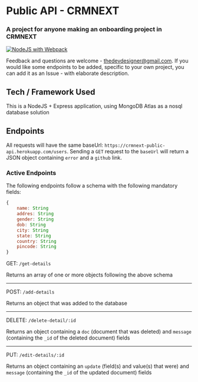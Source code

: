 # Public API - CRMNEXT

### A project for anyone making an onboarding project in CRMNEXT

[![NodeJS with Webpack](https://github.com/Aakash1103Jha/public-api/actions/workflows/node-webpack.yml/badge.svg?branch=master)](https://github.com/Aakash1103Jha/public-api/actions/workflows/node-webpack.yml)

Feedback and questions are welcome - thedevdesigner@gmail.com.
If you would like some endpoints to be added, specific to your own project, you can add it as an Issue - with elaborate description.

## Tech / Framework Used

This is a NodeJS + Express application, using MongoDB Atlas as a nosql database solution

## Endpoints

All requests will have the same baseUrl: `https://crmnext-public-api.herokuapp.com/users`. Sending a `GET` request to the `baseUrl` will return a JSON object containing `error` and a `github` link.

### Active Endpoints

The following endpoints follow a schema with the following mandatory fields:

```javascript
{
	name: String
	addres: String
	gender: String
	dob: String
	city: String
	state: String
	country: String
	pincode: String
}
```

GET: `/get-details`

Returns an array of one or more objects following the above schema

---

POST: `/add-details`

Returns an object that was added to the database

---

DELETE: `/delete-detail/:id`

Returns an object containing a `doc` (document that was deleted) and `message` (containing the `_id` of the deleted document) fields

---

PUT: `/edit-details/:id`

Returns an object containing an `update` (field(s) and value(s) that were) and `message` (containing the `_id` of the updated document) fields
